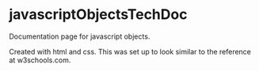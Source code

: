 # javascriptObjectsTechDoc
Documentation page for javascript objects.

Created with html and css. This was set up to look similar to the reference at w3schools.com.
